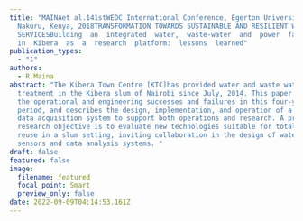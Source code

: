 ```yaml
---
title: "MAINAet al.141stWEDC International Conference, Egerton University,
  Nakuru, Kenya, 2018TRANSFORMATION TOWARDS SUSTAINABLE AND RESILIENT WASH
  SERVICESBuilding  an  integrated  water,  waste-­water  and  power  facility  \
  in  Kibera  as  a  research  platform:  lessons  learned"
publication_types:
  - "1"
authors:
  - R.Maina
abstract: "The Kibera Town Centre [KTC]has provided water and waste water
  treatment in the Kibera slum of Nairobi since July, 2014. This paper outlines
  the operational and engineering successes and failures in this four-year
  period, and describes the design, implementation, and operation of a real-time
  data acquisition system to support both operations and research. A primary
  research objective is to evaluate new technologies suitable for total potable
  reuse in a slum setting, inviting collaboration in the design of water quality
  sensors and data analysis systems. "
draft: false
featured: false
image:
  filename: featured
  focal_point: Smart
  preview_only: false
date: 2022-09-09T04:14:53.161Z
---
```


